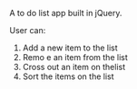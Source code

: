 A to do list app built in jQuery. 

User can:

1. Add a new item to the list
2. Remo e an item from the list
3. Cross out an item on thelist
4. Sort the items on the list